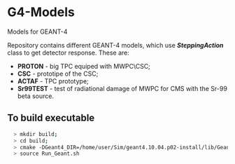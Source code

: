 # G4-Models

Models for GEANT-4

Repository contains different GEANT-4 models, which use 
**_SteppingAction_** class to get detector response. These are:
 + **PROTON** - big TPC equiped with MWPC\CSC;
 + **CSC** - prototipe of the CSC;
 + **ACTAF** - TPC prototype;
 + **Sr99TEST** - test of radiational damage of MWPC for CMS
    with the Sr-99 beta source.

To build executable
-------------------

```bash
  > mkdir build;
  > cd build;
  > cmake -DGeant4_DIR=/home/user/Sim/geant4.10.04.p02-install/lib/Geant4-10.4.2/ ../Sr90TEST
  > source Run_Geant.sh
```
